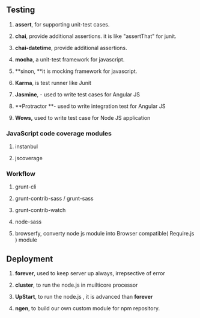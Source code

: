 ## **Testing**

1. **assert**, for supporting unit-test cases.

2. **chai**, provide additional assertions. it is like "assertThat" for junit.

3. **chai-datetime**, provide additional assertions.

4. **mocha**, a unit-test framework for javascript.

5. **sinon, **it is mocking framework for javascript.

6. **Karma**, is test runner like Junit

7. **Jasmine**, - used to write test cases for Angular JS

8. **Protractor **- used to write integration test for Angular JS

9. **Wows,** used to write test case for Node JS application


### JavaScript code coverage modules

1. instanbul

1. jscoverage

### Workflow

1. grunt-cli

1. grunt-contrib-sass \/ grunt-sass

1. grunt-contrib-watch

1. node-sass
2. browserfy, converty node js module into Browser compatible\( Require.js \) module

## **Deployment**

1. **forever**, used to keep server up always, irrepsective of error

2. **cluster**, to run the node.js in muilticore processor

3. **UpStart**, to run the node.js , it is advanced than **forever**

4. **ngen**, to build our own custom module for npm repository.


